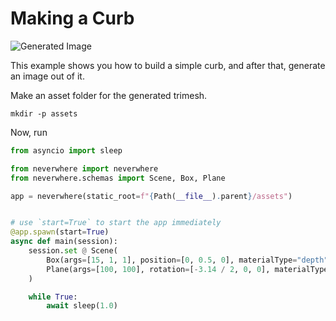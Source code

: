 
# Making a Curb

![Generated Image]()

This example shows you how to build a simple curb, and after that, generate an image out of it.

Make an asset folder for the generated trimesh.
```shell
mkdir -p assets
```

Now, run

```python
from asyncio import sleep

from neverwhere import neverwhere
from neverwhere.schemas import Scene, Box, Plane

app = neverwhere(static_root=f"{Path(__file__).parent}/assets")


# use `start=True` to start the app immediately
@app.spawn(start=True)
async def main(session):
    session.set @ Scene(
        Box(args=[15, 1, 1], position=[0, 0.5, 0], materialType="depth"),
        Plane(args=[100, 100], rotation=[-3.14 / 2, 0, 0], materialType="depth"),
    )

    while True:
        await sleep(1.0)
```

